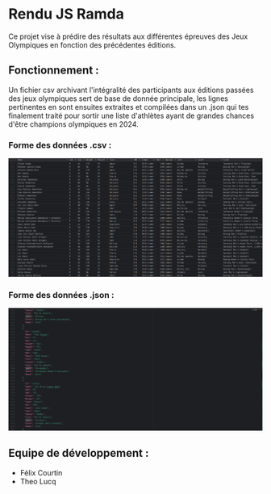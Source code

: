 # Rendu JS Ramda

Ce projet vise à prédire des résultats aux différentes épreuves des Jeux Olympiques en fonction des précédentes éditions.

## Fonctionnement :

Un fichier csv archivant l'intégralité des participants aux éditions passées des jeux olympiques sert de base de donnée principale, les lignes pertinentes en sont ensuites extraites et compilées dans un .json qui tes finalement traité pour sortir une liste d'athlètes ayant de grandes chances d'être champions olympiques en 2024.

### Forme des données .csv :
![csv](modeldonneesjs.png)

### Forme des données .json :
![json](modeldonneesjson.png)

## Equipe de développement : 

- Félix Courtin 
- Theo Lucq


 
